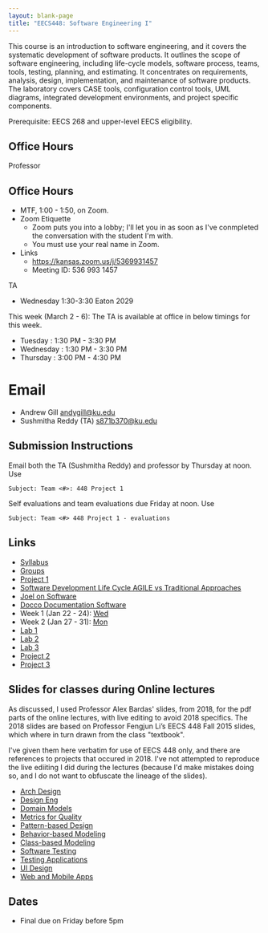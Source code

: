 ```yaml
---
layout: blank-page
title: "EECS448: Software Engineering I"
---
```


This course is an introduction to software engineering, and it covers
the systematic development of software products. It outlines the scope
of software engineering, including life-cycle models, software
process, teams, tools, testing, planning, and estimating. It
concentrates on requirements, analysis, design, implementation, and
maintenance of software products. The laboratory covers CASE tools,
configuration control tools, UML diagrams, integrated development
environments, and project specific components. 

Prerequisite: EECS 268 and upper-level EECS eligibility.

## Office Hours


Professor

## Office Hours

  * MTF, 1:00 - 1:50, on Zoom.
  * Zoom Etiquette
    * Zoom puts you into a lobby; I'll let you in as soon as 
      I've conmpleted the conversation with the student I'm with.
    * You must use your real name in Zoom.
  * Links
    * <https://kansas.zoom.us/j/5369931457>
    * Meeting ID: 536 993 1457
 

TA
  * Wednesday 1:30-3:30 Eaton 2029
  
This week (March 2 - 6):
The TA is available at office in below timings for this week.

* Tuesday : 1:30 PM - 3:30 PM
* Wednesday : 1:30 PM - 3:30 PM
* Thursday : 3:00 PM - 4:30 PM

# Email

  * Andrew Gill <andygill@ku.edu>
  * Sushmitha Reddy (TA) <s871b370@ku.edu>

## Submission Instructions

Email both the TA (Sushmitha Reddy) and professor by Thursday at noon.
Use

    Subject: Team <#>: 448 Project 1

Self evaluations and team evaluations due Friday at noon.
Use

    Subject: Team <#> 448 Project 1 - evaluations


## Links

 * <a href="https://drive.google.com/open?id=1iTVzU3TfgGQSJmm6_NvKCc-85KJT9djG9qTf7XjbZec">Syllabus<a>
 * [Groups](/teaching/EECS_448_groups/)
 * [Project 1](/teaching/EECS_448_S20_Project1/)
 * [Software Development Life Cycle AGILE vs Traditional Approaches](/files/agile-traditional.pdf)
 * [Joel on Software](https://www.joelonsoftware.com/archives/)
 * [Docco Documentation Software](http://ashkenas.com/docco/)
 * Week 1 (Jan 22 - 24): 
   <a href="https://drive.google.com/open?id=1moOiSS8bvhF_nGbQNclWvF-41Oj692chkWhah7GenfU">Wed</a>
 * Week 2 (Jan 27 - 31):
   [Mon](https://drive.google.com/open?id=1VNKS4ss71emeNWhDMRXwLQ7U9M0PWHQdgSrWdFlwgA0)
 * [Lab 1](/teaching/EECS_448_S20_Lab1)
 * [Lab 2](/teaching/EECS_448_S20_Lab2)
 * [Lab 3](/teaching/EECS_448_S20_Lab3)
 * [Project 2](https://docs.google.com/document/d/172ntqPLYuCe4Mil9rJVQ-5w8_PgRGuUR0G0WcB2VENs)
 * [Project 3](https://docs.google.com/document/d/1xM_HU0JdP7BVIaf_etEG05PJUqMB7sSb0tJaeM0QmAE)

## Slides for classes during Online lectures

As discussed, I used Professor Alex Bardas' slides, from 2018, for the pdf parts of the 
online lectures, with live editing to avoid 2018 specifics. 
The 2018 slides are based on Professor Fengjun Li’s EECS 448 Fall 2015 slides,
which where in turn drawn from the class "textbook". 

I've given them here verbatim for use of EECS 448 only,
and there are references to projects that occured in 2018.
I've not attempted to reproduce the live ediiting I did during the lectures
(because I'd make mistakes doing so, and I do not want to obfuscate the lineage
of the slides).

  * [Arch Design](/files/EECS_448_arch_design.pdf)
  * [Design Eng](/files/EECS_448_design_engineering.pdf)
  * [Domain Models](/files/EECS_448_domain_models.pdf)
  * [Metrics for Quality](/files/EECS_448_metrics_quality.pdf)
  * [Pattern-based Design](/files/EECS_448_pattern_based_design.pdf)
  * [Behavior-based Modeling](/files/EECS_448_req_mod_beh_based.pdf)
  * [Class-based Modeling](/files/EECS_448_req_mod_class_based.pdf)
  * [Software Testing](/files/EECS_448_sw_testing.pdf)
  * [Testing Applications](/files/EECS_448_testing_app.pdf)
  * [UI Design](/files/EECS_448_ui_design.pdf)
  * [Web and Mobile Apps](/files/EECS_448_web_apps.pdf)

## Dates

 * Final due on Friday before 5pm
